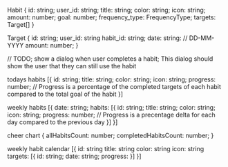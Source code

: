 Habit {
id: string;
user_id: string;
title: string;
color: string;
icon: string;
amount: number;
goal: number;
frequency_type: FrequencyType;
targets: Target[]
}

Target {
id: string;
user_id: string
habit_id: string;
date: string: // DD-MM-YYYY
amount: number;
}

// TODO; show a dialog when user completes a habit; This dialog should show the user that they can still use the habit

todays habits
[{
id: string;
title: string;
color: string;
icon: string;
progress: number; // Progress is a percentage of the completed targets of each habit compared to the total goal of the habit
}]

weekly habits
[{
date: string;
habits: [{
id: string;
title: string;
color: string;
icon: string;
progress: number; // Progress is a precentage delta for each day compared to the previous day
}]
}]

cheer chart
{
allHabitsCount: number;
completedHabitsCount: number;
}

weekly habit calendar
[{
id: string
title: string
color: string
icon: string
targets: [{
id: string;
date: string;
progress:
}]
}]
